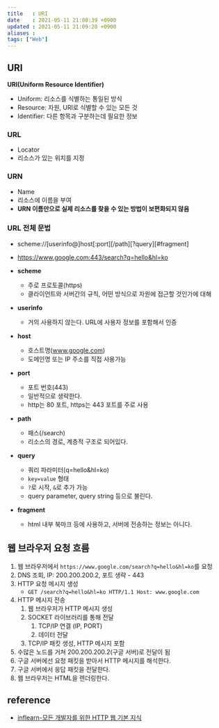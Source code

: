 ```yaml
---
title   : URI 
date    : 2021-05-11 21:08:39 +0900
updated : 2021-05-11 21:09:28 +0900
aliases : 
tags: ["Web"]
---
```

## URI
**URI(Uniform Resource Identifier)**  
- Uniform: 리소스를 식별하는 통일된 방식
- Resource: 자원, URI로 식별할 수 있는 모든 것 
- Identifier: 다른 항목과 구분하는데 필요한 정보 

### URL
- Locator
- 리소스가 있는 위치를 지정 

### URN 
- Name
- 리소스에 이름을 부여  
- **URN 이름만으로 실제 리소스를 찾을 수 있는 방법이 보편화되지 않음** 

### URL 전체 문법 
- scheme://[userinfo@]host[:port][/path][?query][#fragment] 
- https://www.google.com:443/search?q=hello&hl=ko

- **scheme**
  - 주로 프로토콜(https) 
  - 클라이언트와 서버간의 규칙, 어떤 방식으로 자원에 접근할 것인가에 대해 
- **userinfo**
  - 거의 사용하지 않는다. URL에 사용자 정보를 포함해서 인증 
- **host** 
  - 호스트명(www.google.com) 
  - 도메인명 또는 IP 주소를 직접 사용가능 
- **port**
  - 포트 번호(443)
  - 일반적으로 생략한다.  
  - http는 80 포트, https는 443 포트를 주로 사용
- **path**
  - 패스(/search)
  - 리소스의 경로, 계층적 구조로 되어있다. 
- **query**
  - 쿼리 파라미터(q=hello&hl=ko)
  - `key=value` 형태  
  - `?`로 시작, `&`로 추가 가능 
  - query parameter, query string 등으로 불린다.  
- **fragment**
  - html 내부 북마크 등에 사용하고, 서버에 전송하는 정보는 아니다. 

## 웹 브라우저 요청 흐름 
1. 웹 브라우저에서 `https://www.google.com/search?q=hello&hl=ko`를 요청 
2. DNS 조회, IP: 200.200.200.2, 포트 생략 - 443
3. HTTP 요청 메시지 생성 
   - `GET /search?q=hello&hl=ko HTTP/1.1 Host: www.google.com`
4. HTTP 메시지 전송 
   1. 웹 브라우저가 HTTP 메시지 생성
   2. SOCKET 라이브러리를 통해 전달
      1. TCP/IP 연결 (IP, PORT)
      2. 데이터 전달
   3. TCP/IP 패킷 생성, HTTP 메시지 포함 
5. 수많은 노드를 거쳐 200.200.200.2(구글 서버)로 전달이 됨 
6. 구글 서버에선 요청 패킷을 받아서 HTTP 메시지를 해석한다.  
7. 구글 서버에서 응답 패킷을 전달한다. 
8. 웹 브라우저는 HTML을 렌더링한다.  

## reference 
- [inflearn-모든 개발자를 위한 HTTP 웹 기본 지식](https://inf.run/q4wV)